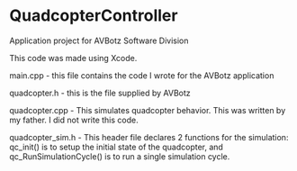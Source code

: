 # QuadcopterController
Application project for AVBotz Software Division


This code was made using Xcode. 

main.cpp - this file contains the code I wrote for the AVBotz application

quadcopter.h - this is the file supplied by AVBotz

quadcopter.cpp - This simulates quadcopter behavior. This was written by my father. I did not write this code.

quadcopter_sim.h - This header file declares 2 functions for the simulation:  qc_init() is to setup the initial state of the quadcopter, and qc_RunSimulationCycle() is to run a single simulation cycle.
